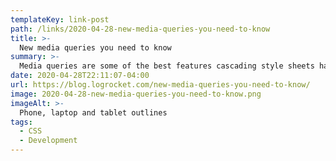 ```yaml
---
templateKey: link-post
path: /links/2020-04-28-new-media-queries-you-need-to-know
title: >-
  New media queries you need to know
summary: >-
  Media queries are some of the best features cascading style sheets have to offer. They let us alter the styles applied to our documents based on the device viewing them, and the context they’re viewed in.
date: 2020-04-28T22:11:07-04:00
url: https://blog.logrocket.com/new-media-queries-you-need-to-know/
image: 2020-04-28-new-media-queries-you-need-to-know.png
imageAlt: >-
  Phone, laptop and tablet outlines
tags:
  - CSS
  - Development
---
```

